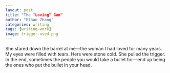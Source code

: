 ```yaml
---
layout: post
title: "The "Loving" Gun"
author: "Ethan Zhang"
categories: writing
tags: [writing-work]
image: trigger-used.png
---
```


<html>
  <head>
   <title>The "Loving" Gun</title>
  </head>
  <body>
  <p>She stared down the barrel at me—the woman I had loved for many years. My eyes were filled with tears. Hers were stone cold. She pulled the trigger. In the end, sometimes the people you would take a bullet for—end up being the ones who put the bullet in your head.</p>